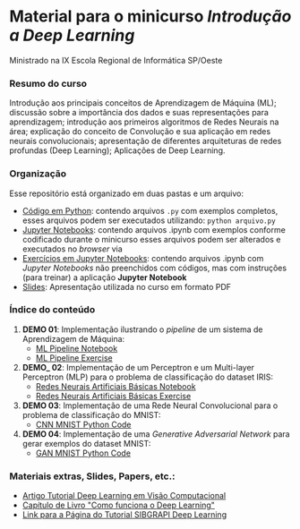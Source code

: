 # Material para o minicurso *Introdução a Deep Learning* 

Ministrado na IX Escola Regional de Informática SP/Oeste

### Resumo do curso

Introdução aos principais conceitos de Aprendizagem de Máquina (ML); discussão sobre a importância dos dados e suas representações para aprendizagem; introdução aos primeiros algoritmos de Redes Neurais na área; explicação do conceito de Convolução e sua aplicação em redes neurais convolucionais; apresentação de diferentes arquiteturas de redes profundas (Deep Learning); Aplicações de Deep Learning.

### Organização 
Esse repositório está organizado em duas pastas e um arquivo:
* [Código em Python](./codes): contendo arquivos `.py` com exemplos completos, esses arquivos podem ser executados utilizando: `python arquivo.py`
* [Jupyter Notebooks](./notebooks): contendo arquivos .ipynb com exemplos conforme codificado durante o minicurso esses arquivos podem ser alterados e executados no *browser* via 
* [Exercícios em Jupyter Notebooks](./exercises): contendo arquivos .ipynb com *Jupyter Notebooks* não preenchidos com códigos, mas com instruções (para treinar)
a aplicação **Jupyter Notebook**
* [Slides](./Slides.pdf): Apresentação utilizada no curso em formato PDF

### Índice do conteúdo
1. **DEMO 01**: Implementação ilustrando o *pipeline* de um sistema de Aprendizagem de Máquina:
	+ [ML Pipeline Notebook](./notebooks/DEMO_01_ML_Pipeline.ipynb)
	+ [ML Pipeline Exercise](./exercises/DEMO_01_ML_Pipeline.ipynb)
2. **DEMO_ 02**: Implementação de um Perceptron e um Multi-layer Perceptron (MLP) para o problema de classificação do dataset IRIS:
	+ [Redes Neurais Artificiais Básicas Notebook](./notebooks/DEMO_02_ANN_IRIS.ipynb)
	+ [Redes Neurais Artificiais Básicas Exercise](./exercises/DEMO_02_ANN_IRIS.ipynb)
3. **DEMO 03**: Implementação de uma Rede Neural Convolucional para o problema de classificação do MNIST:
	+ [CNN MNIST Python Code](./codes/DEMO03_CNN_MNIST.py)
4. **DEMO 04**: Implementação de uma *Generative Adversarial Network* para gerar exemplos do dataset MNIST:
	+ [GAN MNIST Python Code](./codes/DEMO04_GAN_MNIST.py)


### Materiais extras, Slides, Papers, etc.:
* [Artigo Tutorial Deep Learning em Visão Computacional](http://www.icmc.usp.br/pessoas/moacir/p17sibgrapi-tutorial/2017-SIBGRAPI_Tutorial-Survey_Paper-Deep_Learning_for_Computer_Vision.pdf)
* [Capítulo de Livro "Como funciona o Deep Learning"](http://conteudo.icmc.usp.br/pessoas/moacir/papers/Ponti_Costa_Como-funciona-o-Deep-Learning_2017.pdf)
* [Link para a Página do Tutorial SIBGRAPI Deep Learning](http://www.icmc.usp.br/pessoas/moacir/p17sibgrapi-tutorial/)

